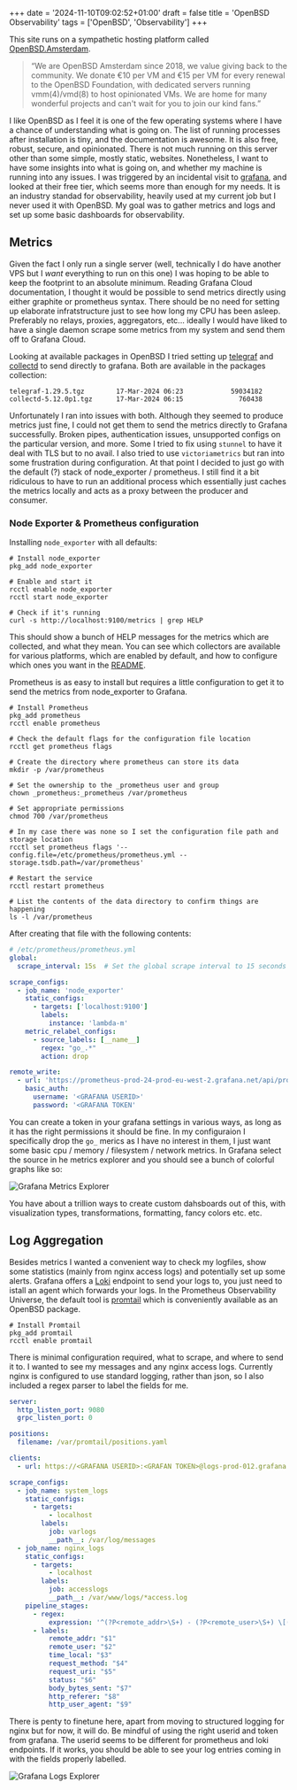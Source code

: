 +++
date = '2024-11-10T09:02:52+01:00'
draft = false
title = 'OpenBSD Observability'
tags = ['OpenBSD', 'Observability']
+++

This site runs on a sympathetic hosting platform called [OpenBSD.Amsterdam](https://openbsd.amsterdam/).

> “We are OpenBSD Amsterdam since 2018, we value giving back to the community. We donate €10 per VM and €15 per VM for every renewal to the OpenBSD Foundation, with dedicated servers running vmm(4)/vmd(8) to host opinionated VMs. We are home for many wonderful projects and can't wait for you to join our kind fans.”

I like OpenBSD as I feel it is one of the few operating systems where I have a chance of understanding what is going on. The list of running processes after installation is tiny, and the documentation is awesome. It is also free, robust, secure, and opinionated. There is not much running on this server other than some simple, mostly static, websites. Nonetheless, I want to have some insights into what is going on, and whether my machine is running into any issues. I was triggered by an incidental visit to [grafana](https://grafana.com/), and looked at their free tier, which seems more than enough for my needs. It is an industry standad for observability, heavily used at my current job but I never used it with OpenBSD. My goal was to gather metrics and logs and set up some basic dashboards for observability.

## Metrics

Given the fact I only run a single server (well, technically I do have another VPS but I *want* everything to run on this one) I was hoping to be able to keep the footprint to an absolute minimum. Reading Grafana Cloud documentation, I thought it would be possible to send metrics directly using either graphite or prometheus syntax. There should be no need for setting up elaborate infratstructure just to see how long my CPU has been asleep. Preferably no relays, proxies, aggregators, etc... ideally I would have liked to have a single daemon scrape some metrics from my system and send them off to Grafana Cloud.

Looking at available packages in OpenBSD I tried setting up [telegraf](https://www.influxdata.com/time-series-platform/telegraf/) and [collectd](https://www.collectd.org/) to send directly to grafana. Both are available in the packages collection:

```
telegraf-1.29.5.tgz        17-Mar-2024 06:23            59034182
collectd-5.12.0p1.tgz      17-Mar-2024 06:15              760438
```

Unfortunately I ran into issues with both. Although they seemed to produce metrics just fine, I could not get them to send the metrics directly to Grafana successfully. Broken pipes, authentication issues, unsupported configs on the particular version, and more. Some I tried to fix using `stunnel` to have it deal with TLS but to no avail. I also tried to use `victoriametrics` but ran into some frustration during configuration. At that point I decided to just go with the default (?) stack of node_exporter / prometheus. I still find it a bit ridiculous to have to run an additional process which essentially just caches the metrics locally and acts as a proxy between the producer and consumer.

### Node Exporter & Prometheus configuration

Installing `node_exporter` with all defaults:  


```ksh
# Install node_exporter
pkg_add node_exporter

# Enable and start it
rcctl enable node_exporter
rcctl start node_exporter

# Check if it's running
curl -s http://localhost:9100/metrics | grep HELP
```

This should show a bunch of HELP messages for the metrics which are collected, and what they mean. You can see which collectors are available for various platforms, which are enabled by default, and how to configure which ones you want in the [README](https://github.com/prometheus/node_exporter?tab=readme-ov-file#collectors).

Prometheus is as easy to install but requires a little configuration to get it to send the metrics from node_exporter to Grafana.

```ksh
# Install Prometheus
pkg_add prometheus
rcctl enable prometheus

# Check the default flags for the configuration file location
rcctl get prometheus flags

# Create the directory where prometheus can store its data
mkdir -p /var/prometheus

# Set the ownership to the _prometheus user and group
chown _prometheus:_prometheus /var/prometheus

# Set appropriate permissions
chmod 700 /var/prometheus

# In my case there was none so I set the configuration file path and storage location
rcctl set prometheus flags '--config.file=/etc/prometheus/prometheus.yml --storage.tsdb.path=/var/prometheus'

# Restart the service
rcctl restart prometheus

# List the contents of the data directory to confirm things are happening
ls -l /var/prometheus
```

After creating that file with the following contents:


```yaml
# /etc/prometheus/prometheus.yml
global:
  scrape_interval: 15s  # Set the global scrape interval to 15 seconds

scrape_configs:
  - job_name: 'node_exporter'
    static_configs:
      - targets: ['localhost:9100']
        labels:
          instance: 'lambda-m'
    metric_relabel_configs:
      - source_labels: [__name__]
        regex: "go_.*"
        action: drop

remote_write:
  - url: 'https://prometheus-prod-24-prod-eu-west-2.grafana.net/api/prom/push'
    basic_auth:
      username: '<GRAFANA USERID>'
      password: '<GRAFANA TOKEN'
```

You can create a token in your grafana settings in various ways, as long as it has the right permissions it should be fine. In my configuraion I specifically drop the `go_` merics as I have no interest in them, I just want some basic cpu / memory / filesystem / network metrics. In Grafana select the source in he metrics explorer and you should see a bunch of colorful graphs like so:

![Grafana Metrics Explorer](/blog/img/grafana_metrics_explorer.png)

You have about a trillion ways to create custom dahsboards out of this, with visualization types, transformations, formatting, fancy colors etc. etc.

## Log Aggregation

Besides metrics I wanted a convenient way to check my logfiles, show some statistics (mainly from nginx access logs) and potentially set up some alerts. Grafana offers a [Loki](https://grafana.com/oss/loki/) endpoint to send your logs to, you just need to istall an agent which forwards your logs. In the Prometheus Observability Universe, the default tool is [promtail](https://grafana.com/docs/loki/latest/send-data/promtail/) which is conveniently available as an OpenBSD package.

```ksh
# Install Promtail
pkg_add promtail
rcctl enable promtail
```

There is minimal configuration required, what to scrape, and where to send it to. I wanted to see my messages and any nginx access logs. Currently nginx is configured to use standard logging, rather than json, so I also included a regex parser to label the fields for me.

```yaml
server:
  http_listen_port: 9080
  grpc_listen_port: 0

positions:
  filename: /var/promtail/positions.yaml

clients:
  - url: https://<GRAFANA USERID>:<GRAFAN TOKEN>@logs-prod-012.grafana.net/loki/api/v1/push

scrape_configs:
  - job_name: system_logs
    static_configs:
      - targets:
          - localhost
        labels:
          job: varlogs
          __path__: /var/log/messages
  - job_name: nginx_logs
    static_configs:
      - targets:
          - localhost
        labels:
          job: accesslogs
          __path__: /var/www/logs/*access.log
    pipeline_stages:
      - regex:
          expression: '^(?P<remote_addr>\S+) - (?P<remote_user>\S+) \[(?P<time_local>.*?)\] "(?P<request_method>\S+) (?P<request_uri>\S+) \S+" (?P<status>\d+) (?P<body_bytes_sent>\d+) "(?P<http_referer>[^"]*)" "(?P<http_user_agent>[^"]*)"'
      - labels:
          remote_addr: "$1"
          remote_user: "$2"
          time_local: "$3"
          request_method: "$4"
          request_uri: "$5"
          status: "$6"
          body_bytes_sent: "$7"
          http_referer: "$8"
          http_user_agent: "$9"
```

There is penty to finetune here, apart from moving to structured logging for nginx but for now, it will do. Be mindful of using the right userid and token from grafana. The userid seems to be different for prometheus and loki endpoints. If it works, you should be able to see your log entries coming in with the fields properly labelled.

![Grafana Logs Explorer](/blog/img/grafana_logs_explorer.png)

